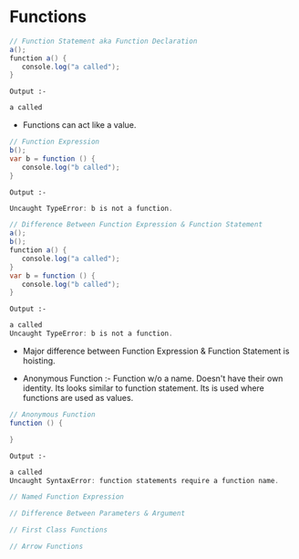 <h1>Functions</h1>

<p>

```java
// Function Statement aka Function Declaration
a();
function a() {
   console.log("a called");
}
```
<code>Output :- </code>
```java
a called
```

- Functions can act like a value.

```java
// Function Expression
b();
var b = function () {
   console.log("b called");
}
```
<code>Output :- </code>
```java
Uncaught TypeError: b is not a function.
```

```java
// Difference Between Function Expression & Function Statement
a();
b();
function a() {
   console.log("a called");
}
var b = function () {
   console.log("b called");
}
```
<code>Output :- </code>
```java
a called
Uncaught TypeError: b is not a function.
```

- Major difference between Function Expression & Function Statement is hoisting.

- Anonymous Function :- Function w/o a name. Doesn't have their own identity. Its looks similar to function statement. Its is used where functions are used as values.

```java
// Anonymous Function 
function () {

}
```
<code>Output :- </code>
```java
a called
Uncaught SyntaxError: function statements require a function name.
```

```java
// Named Function Expression
```

```java
// Difference Between Parameters & Argument 
```

```java
// First Class Functions 
```

```java
// Arrow Functions
```
</p>